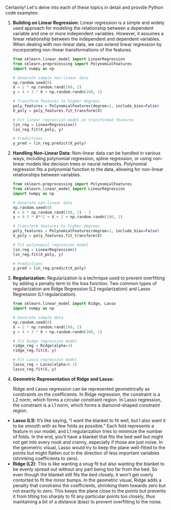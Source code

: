 Certainly! Let's delve into each of these topics in detail and provide Python code examples:

1. **Building on Linear Regression:**
   Linear regression is a simple and widely used approach for modeling the relationship between a dependent variable and one or more independent variables. However, it assumes a linear relationship between the independent and dependent variables. When dealing with non-linear data, we can extend linear regression by incorporating non-linear transformations of the features.

    ```python
    from sklearn.linear_model import LinearRegression
    from sklearn.preprocessing import PolynomialFeatures
    import numpy as np

    # Generate sample non-linear data
    np.random.seed(0)
    X = 2 * np.random.rand(100, 1)
    y = 4 + 3 * X + np.random.randn(100, 1)

    # Transform features to higher degrees
    poly_features = PolynomialFeatures(degree=2, include_bias=False)
    X_poly = poly_features.fit_transform(X)

    # Fit linear regression model on transformed features
    lin_reg = LinearRegression()
    lin_reg.fit(X_poly, y)

    # Predictions
    y_pred = lin_reg.predict(X_poly)
    ```

2. **Handling Non-Linear Data:**
   Non-linear data can be handled in various ways, including polynomial regression, spline regression, or using non-linear models like decision trees or neural networks. Polynomial regression fits a polynomial function to the data, allowing for non-linear relationships between variables.

    ```python
    from sklearn.preprocessing import PolynomialFeatures
    from sklearn.linear_model import LinearRegression
    import numpy as np

    # Generate non-linear data
    np.random.seed(0)
    X = 6 * np.random.rand(100, 1) - 3
    y = 0.5 * X**2 + X + 2 + np.random.randn(100, 1)

    # Transform features to higher degrees
    poly_features = PolynomialFeatures(degree=2, include_bias=False)
    X_poly = poly_features.fit_transform(X)

    # Fit polynomial regression model
    lin_reg = LinearRegression()
    lin_reg.fit(X_poly, y)

    # Predictions
    y_pred = lin_reg.predict(X_poly)
    ```

3. **Regularization:**
   Regularization is a technique used to prevent overfitting by adding a penalty term to the loss function. Two common types of regularization are Ridge Regression (L2 regularization) and Lasso Regression (L1 regularization).

    ```python
    from sklearn.linear_model import Ridge, Lasso
    import numpy as np

    # Generate sample data
    np.random.seed(0)
    X = 2 * np.random.rand(100, 1)
    y = 4 + 3 * X + np.random.randn(100, 1)

    # Fit Ridge regression model
    ridge_reg = Ridge(alpha=1)
    ridge_reg.fit(X, y)

    # Fit Lasso regression model
    lasso_reg = Lasso(alpha=0.1)
    lasso_reg.fit(X, y)
    ```

4. **Geometric Representation of Ridge and Lasso:**

    Ridge and Lasso regression can be represented geometrically as constraints on the coefficients. In Ridge regression, the constraint is a L2 norm, which forms a circular constraint region. In Lasso regression, the constraint is a L1 norm, which forms a diamond-shaped constraint region.

-   **Lasso (L1)**: It’s like saying, “I want the blanket to fit well, but I also want it to be smooth with as few folds as possible.” Each fold represents a feature in our model, and L1 regularization tries to minimize the number of folds. In the end, you’ll have a blanket that fits the bed well but might not get into every nook and cranny, especially if those are just noise. In the geometric visual, Lasso would try to keep the plane well-fitted to the points but might flatten out in the direction of less important variables (shrinking coefficients to zero).
-   **Ridge (L2)**: This is like wanting a snug fit but also wanting the blanket to be evenly spread out without any part being too far from the bed. So even though the blanket still fits the bed closely, it won’t get overly contorted to fit the minor bumps. In the geometric visual, Ridge adds a penalty that constrains the coefficients, shrinking them towards zero but not exactly to zero. This keeps the plane close to the points but prevents it from tilting too sharply to fit any particular points too closely, thus maintaining a bit of a distance (bias) to prevent overfitting to the noise.
